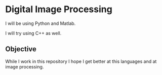 # Digital Image Processing
I will be using Python and Matlab.

I will try using C++ as well.

## Objective

While I work in this repository I hope I get better at this languages and at image processing.
